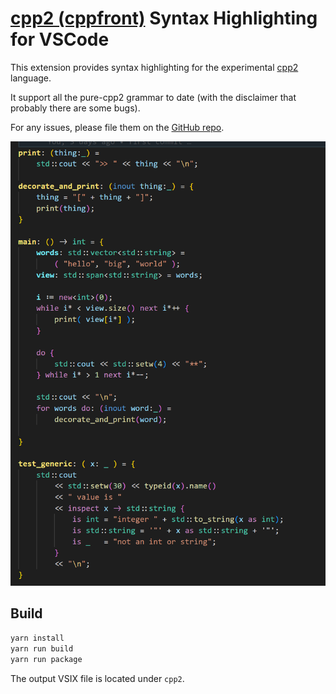 # [cpp2 (cppfront)](https://github.com/hsutter/cppfront) Syntax Highlighting for VSCode

This extension provides syntax highlighting for the experimental [cpp2](https://github.com/hsutter/cppfront) language.

It support all the pure-cpp2 grammar to date (with the disclaimer that probably there are some bugs).

For any issues, please file them on the [GitHub repo](https://github.com/elazarcoh/cpp2-syntax).

![Alt text](resources/syntax-highligh-example.png)

## Build

```bash
yarn install
yarn run build
yarn run package
```

The output VSIX file is located under `cpp2`.
